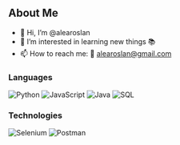 ## About Me
- 👋 Hi, I’m @alearoslan
- 👀 I’m interested in learning new things 📚
- 📫 How to reach me: 📧 alearoslan@gmail.com

### Languages

![Python](https://img.shields.io/badge/-Python-000?&logo=Python)
![JavaScript](https://img.shields.io/badge/-JavaScript-000?&logo=JavaScript)
![Java](https://img.shields.io/badge/-Java-000?&logo=Java&logoColor=007396)
![SQL](https://img.shields.io/badge/-SQL-000?&logo=MySQL)

### Technologies

![Selenium](https://img.shields.io/badge/-Selenium-000?&logo=Selenium)
![Postman](https://img.shields.io/badge/-Postman-000?&logo=Postman)
<!---
alearoslan/alearoslan is a ✨ special ✨ repository because its `README.md` (this file) appears on your GitHub profile.
You can click the Preview link to take a look at your changes.
--->
